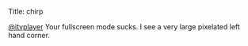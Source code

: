 Title: chirp

<a href="http://twitter.com/itvplayer">@itvplayer</a> Your fullscreen mode sucks. I see a very large pixelated left hand corner.
